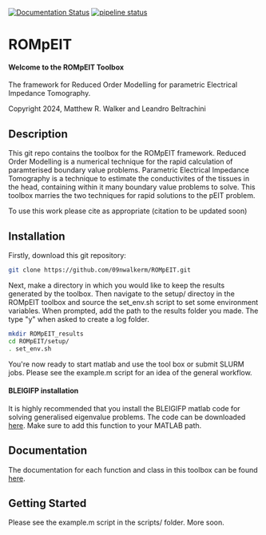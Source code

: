 [![Documentation Status](https://readthedocs.org/projects/rompeit/badge/?version=latest)](https://rompeit.readthedocs.io/en/latest/?badge=latest)
[![pipeline status](https://git.cardiff.ac.uk/c1616132/rompeit/badges/main/pipeline.svg)](https://git.cardiff.ac.uk/c1616132/rompeit)

# ROMpEIT

#### Welcome to the ROMpEIT Toolbox

The framework for Reduced Order Modelling for parametric Electrical Impedance Tomography.

Copyright 2024, Matthew R. Walker and Leandro Beltrachini

## Description

This git repo contains the toolbox for the ROMpEIT framework. Reduced Order Modelling is a numerical technique for
the rapid calculation of paramterised boundary value problems. Parametric Electrical Impedance Tomography is
a technique to estimate the conductivites of the tissues in the head, containing within it many boundary value
problems to solve. This toolbox marries the two techniques for rapid solutions to the pEIT problem.

To use this work please cite as appropriate (citation to be updated soon)

## Installation

Firstly, download this git repository:

```sh
git clone https://github.com/09nwalkerm/ROMpEIT.git
```

Next, make a directory in which you would like to keep the results generated by the toolbox. Then navigate to
the setup/ directoy in the ROMpEIT toolbox and source the set_env.sh script to set some environment variables.
When prompted, add the path to the results folder you made. The type "y" when asked to create a log folder.

```sh
mkdir ROMpEIT_results
cd ROMpEIT/setup/
. set_env.sh
```

You're now ready to start matlab and use the tool box or submit SLURM jobs. Please see the example.m script
for an idea of the general workflow.

#### BLEIGIFP installation

It is highly recommended that you install the BLEIGIFP matlab code for solving generalised eigenvalue problems.
The code can be downloaded [here](https://www.ms.uky.edu/~qye/bleigifp.html).
Make sure to add this function to your MATLAB path.

## Documentation

The documentation for each function and class in this toolbox can be found [here](https://rompeit.readthedocs.io/en/latest/).

## Getting Started

Please see the example.m script in the scripts/ folder. More soon.
